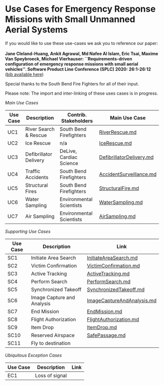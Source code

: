 # Use Cases for Emergency Response Missions with Small Unmanned Aerial Systems

If you would like to use these use-cases we ask you to reference our paper: <br><br>
**Jane Cleland-Huang, Ankit Agrawal, Md Nafee Al Islam, Eric Tsai, Maxime Van Speybroeck, Michael Vierhauser:
``Requirements-driven configuration of emergency response missions with small aerial vehicles''. Software Product Line Conference (SPLC) 2020: 26:1-26:12**
([bib available here](SPLC2020.txt))

Special thanks to the South Bend Fire Fighters for all of their input.

Please note: The import and inter-linking of these uses cases is in progress.

*Main Use Cases*

| Use Case      | Description                 | Contrib. Stakeholders              | Main Use Case  |
| ------------- |-------------                    | -----                              |            -----|    
| UC1           | River Search & Rescue           | South Bend Firefighters |[RiverRescue.md](usecases/main/RiverRescue.md ) 
| UC2           |Ice Rescue                       |   n/a |[IceRescue.md](usecases/main/IceRescue.md ) 
| UC3           |Defibrillator Delivery         |    DeLive, Cardiac Science | [DefibrillatorDelivery.md](usecases/main/DefibrillatorDelivery.md)
| UC4           |Traffic Accidents                |    South Bend Firefighters | [AccidentSurveillance.md](usecases/main/AccidentSurveillance.md)
| UC5           | Structural Fires                |    South Bend Firefighters | [StructuralFire.md](usecases/main/StructuralFire.md)
| UC6           | Water Sampling                  |    Environmental Scientists | [WaterSampling.md](usecases/main/WaterSampling.md)
| UC7           | Air Sampling                    |    Environmental Scientists | [AirSampling.md](usecases/main/AirSampling.md)

*Supporting Use Cases*

| Use Case      | Description                  | Link  |
| ------------- |-------------                    | -----     |
|   SC1         | Initiate Area Search           | [InitiateAreaSearch.md](usecases/supporting/InitiateAreaSearch.md) |
|   SC2         | Victim Confirmation  | [VictimConfirmation.md](usecases/supporting/VictimConfirmation.md)|
|   SC3         | Active Tracking  | [ActiveTracking.md](usecases/supporting/ActiveTracking.md)|
|   SC4         | Perform Search | [PerformSearch.md](usecases/supporting/PerformSearch.md)|
|   SC5        | Synchronized Takeoff  | [SynchronizedTakeoff.md](usecases/supporting/SynchronizedTakeoff.md)|
|   SC6         | Image Capture and Analysis  | [ImageCaptureAndAnalysis.md](usecases/supporting/ImageCaptureAndAnalysis.md)|
|   SC7        | End Mission  | [EndMission.md](usecases/supporting/EndMission.md)|
|   SC8        | Flight Authorization  | [FlightAuthorization.md](usecases/supporting/FlightAuthorization.md)|
|  SC9 | Item Drop |[ItemDrop.md](usecases/supporting/ItemDrop.md)|
|  SC10 | Reserved Airspace |[SafePassage.md](usecases/supporting/SafePassage.md)|
| SC11 | Fly to destination ||

*Ubiquitous Exception Cases*

| Use Case      | Description                  | Link  |
| ------------- |-------------                    | -----     |
|   EC1         | Loss of signal         |  |


